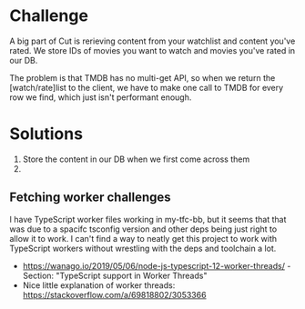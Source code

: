 
# Challenge
A big part of Cut is rerieving content from your watchlist and content you've rated. We store IDs of movies you want to watch and movies you've rated in our DB. 

The problem is that TMDB has no multi-get API, so when we return the [watch/rate]list to the client, we have to make one call to TMDB for every row we find, which just isn't performant enough.

# Solutions

1. Store the content in our DB when we first come across them
2. 


## Fetching worker challenges
I have TypeScript worker files working in my-tfc-bb, but it seems that that was due to a spacifc tsconfig version and other deps being just right to allow it to work. I can't find a way to neatly get this project to work with TypeScript workers without wrestling with the deps and toolchain a lot. 

* https://wanago.io/2019/05/06/node-js-typescript-12-worker-threads/ - Section: "TypeScript support in Worker Threads"
* Nice little explanation of worker threads: https://stackoverflow.com/a/69818802/3053366



